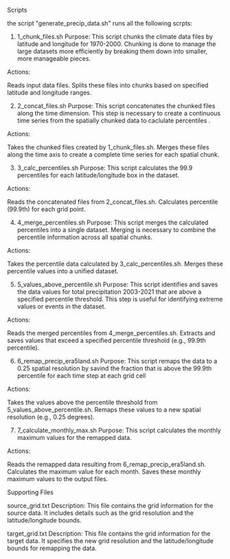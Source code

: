 Scripts

the script "generate_precip_data.sh" runs all the following scrpts:

1. 1_chunk_files.sh
Purpose:
This script chunks the climate data files by latitude and longitude for 1970-2000. Chunking is done to manage the large datasets more efficiently by breaking them down into smaller, more manageable pieces.

Actions:

Reads input data files.
Splits these files into chunks based on specified latitude and longitude ranges.

2. 2_concat_files.sh
Purpose:
This script concatenates the chunked files along the time dimension. This step is necessary to create a continuous time series from the spatially chunked data to caclulate percentiles .

Actions:

Takes the chunked files created by 1_chunk_files.sh.
Merges these files along the time axis to create a complete time series for each spatial chunk.

3. 3_calc_percentiles.sh
Purpose:
This script calculates the 99.9 percentiles for each latitude/longitude box in the dataset. 

Actions:

Reads the concatenated files from 2_concat_files.sh.
Calculates percentile (99.9th) for each grid point.

4. 4_merge_percentiles.sh
Purpose:
This script merges the calculated percentiles into a single dataset. Merging is necessary to combine the percentile information across all spatial chunks.

Actions:

Takes the percentile data calculated by 3_calc_percentiles.sh.
Merges these percentile values into a unified dataset.

5. 5_values_above_percentile.sh
Purpose:
This script identifies and saves the data values for total precipitation 2003-2021 that are above a specified percentile threshold. This step is useful for identifying extreme values or events in the dataset.

Actions:

Reads the merged percentiles from 4_merge_percentiles.sh.
Extracts and saves values that exceed a specified percentile threshold (e.g., 99.9th percentile).

6. 6_remap_precip_era5land.sh
Purpose:
This script remaps the data to a 0.25 spatial resolution by savind the fraction that is above the 99.9th percentile for each time step at each grid cell

Actions:

Takes the values above the percentile threshold from 5_values_above_percentile.sh.
Remaps these values to a new spatial resolution (e.g., 0.25 degrees).

7. 7_calculate_monthly_max.sh
Purpose:
This script calculates the monthly maximum values for the remapped data. 

Actions:

Reads the remapped data resulting from 6_remap_precip_era5land.sh.
Calculates the maximum value for each month.
Saves these monthly maximum values to the output files.


Supporting Files

source_grid.txt
Description:
This file contains the grid information for the source data. It includes details such as the grid resolution and the latitude/longitude bounds.

target_grid.txt
Description:
This file contains the grid information for the target data. It specifies the new grid resolution and the latitude/longitude bounds for remapping the data.